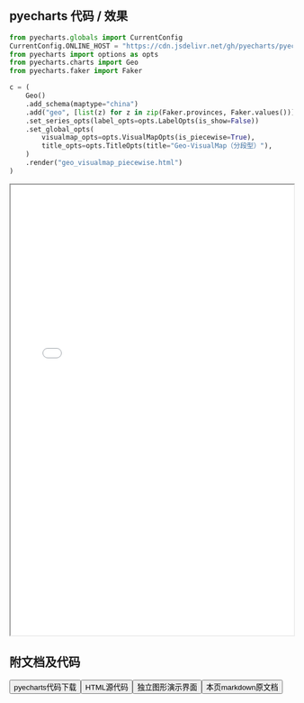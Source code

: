 
## pyecharts 代码 / 效果

```python
from pyecharts.globals import CurrentConfig
CurrentConfig.ONLINE_HOST = "https://cdn.jsdelivr.net/gh/pyecharts/pyecharts-assets@latest/assets/"
from pyecharts import options as opts
from pyecharts.charts import Geo
from pyecharts.faker import Faker

c = (
    Geo()
    .add_schema(maptype="china")
    .add("geo", [list(z) for z in zip(Faker.provinces, Faker.values())])
    .set_series_opts(label_opts=opts.LabelOpts(is_show=False))
    .set_global_opts(
        visualmap_opts=opts.VisualMapOpts(is_piecewise=True),
        title_opts=opts.TitleOpts(title="Geo-VisualMap（分段型）"),
    )
    .render("geo_visualmap_piecewise.html")
)

```

<iframe width="100%" height="800px" src="/pyecharts/Geo/geo_visualmap_piecewise.html"></iframe>

## 附文档及代码

<a href="https://cdn.jsdelivr.net/gh/wfy-belief/python/docs/pyecharts/Geo/geo_visualmap_piecewise.py"><button class="mybutton">pyecharts代码下载</button></a><a href="https://cdn.jsdelivr.net/gh/wfy-belief/python/docs/pyecharts/Geo/geo_visualmap_piecewise.html"><button class="mybutton">HTML源代码</button></a><a href="https://python.wfyblog.cn/pyecharts/Geo/geo_visualmap_piecewise.html"><button class="mybutton">独立图形演示界面</button></a><a href="https://cdn.jsdelivr.net/gh/wfy-belief/python/docs/pyecharts/Geo/geo_visualmap_piecewise.md"><button class="mybutton">本页markdown原文档</button></a>